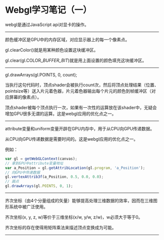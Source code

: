 # Webgl学习笔记（一）

webgl是通过JavaScript api对显卡的操作。

---

颜色缓冲区是GPU中的内存区域，对应显示器上的每一个像素点。

gl.clearColor\(\)就是用某种颜色设置这块缓冲区。

gl.clear\(gl.COLOR\__BUFFER\_BIT_\)就是用上面设置的颜色填充这块缓冲区。

---

gl.drawArrays\(gl.POINTS, 0, count\);

当执行这句代码时，顶点shader会被执行count次，然后将顶点处理结果（位置、pointsize等）送入片元着色器，片元着色器输出每个片元的颜色到帧缓冲区（对应屏幕的像素点）。

顶点shader被每个顶点执行一次，如果有一次性的运算放在该shader中，无疑会增加GPU很多无谓的运算。这是webgl应用的优化点之一。

---

attribute变量和uniform变量开辟在GPU内存中，用于从CPU向GPU传递数据。

从CPU向GPU传递数据是需要时间的。这是webgl应用的优化点之一。

例如：

```js
var gl = getWebGLContext(canvas);
// 拿到GPU中attribute变量地址
var a_Position = gl.getAttribLocation(gl.program, 'a_Position');
// 向GPU中传递数据
gl.vertexAttrib3f(a_Position, 0.5, 0.0, 0.0);
// 画点
gl.drawArrays(gl.POINTS, 0, 1);
```

---

齐次坐标（由4个分量组成的矢量）能够提高处理三维数据的效率，因而在三维图形系统中被广泛使用。

齐次坐标\(x, y, z, w\)等价于三维坐标\(x/w, y/w, z/w\)，w必须大于等于0。

齐次坐标的存在使得用矩阵乘法来描述顶点变换成为可能。

---



